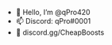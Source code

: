 - 👋 Hello, I’m @qPro420 
- 📫 Discord: qPro#0001
- 👀 discord.gg/CheapBoosts

<!---
qPro420/qPro420 is a ✨ special ✨ repository because its `README.md` (this file) appears on your GitHub profile.
You can click the Preview link to take a look at your changes.
--->
